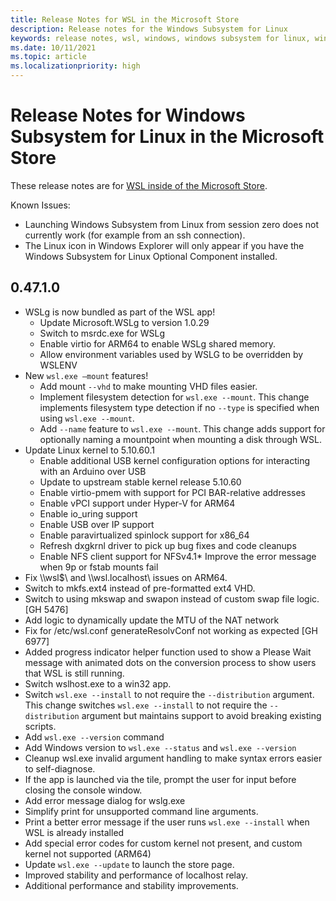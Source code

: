 ```yaml
---
title: Release Notes for WSL in the Microsoft Store
description: Release notes for the Windows Subsystem for Linux
keywords: release notes, wsl, windows, windows subsystem for linux, windowssubsystem, ubuntu, kernel
ms.date: 10/11/2021
ms.topic: article
ms.localizationpriority: high
---
```


# Release Notes for Windows Subsystem for Linux in the Microsoft Store

These release notes are for [WSL inside of the Microsoft Store](https://aka.ms/wslstorepage).

Known Issues:
* Launching Windows Subsystem from Linux from session zero does not currently work (for example from an ssh connection).
* The Linux icon in Windows Explorer will only appear if you have the Windows Subsystem for Linux Optional Component installed.

## 0.47.1.0

* WSLg is now bundled as part of the WSL app!
  * Update Microsoft.WSLg to version 1.0.29
  * Switch to msrdc.exe for WSLg
  * Enable virtio for ARM64 to enable WSLg shared memory.
  * Allow environment variables used by WSLG to be overridden by WSLENV
* New `wsl.exe –mount` features!
  * Add mount `--vhd` to make mounting VHD files easier.
  * Implement filesystem detection for `wsl.exe --mount`. This change implements filesystem type detection if no `--type` is specified when using `wsl.exe --mount`.
  * Add `--name` feature to `wsl.exe --mount`. This change adds support for optionally naming a mountpoint when mounting a disk through WSL.
* Update Linux kernel to 5.10.60.1
  * Enable additional USB kernel configuration options for interacting with an Arduino over USB
  * Update to upstream stable kernel release 5.10.60
  * Enable virtio-pmem with support for PCI BAR-relative addresses
  * Enable vPCI support under Hyper-V for ARM64
  * Enable io_uring support
  * Enable USB over IP support
  * Enable paravirtualized spinlock support for x86_64
  * Refresh dxgkrnl driver to pick up bug fixes and code cleanups
  * Enable NFS client support for NFSv4.1* Improve the error message when 9p or fstab mounts fail
* Fix \\\\wsl$\\ and \\\\wsl.localhost\\ issues on ARM64.
* Switch to mkfs.ext4 instead of pre-formatted ext4 VHD.
* Switch to using mkswap and swapon instead of custom swap file logic. [GH 5476]
* Add logic to dynamically update the MTU of the NAT network
* Fix for /etc/wsl.conf generateResolvConf not working as expected [GH 6977]
* Added progress indicator helper function used to show a Please Wait message with animated dots on the conversion process to show users that WSL is still running.
* Switch wslhost.exe to a win32 app.
* Switch `wsl.exe --install` to not require the `--distribution` argument. This change switches `wsl.exe --install` to not require the `--distribution` argument but maintains support to avoid breaking existing scripts.
* Add `wsl.exe --version` command
* Add Windows version to `wsl.exe --status` and `wsl.exe --version`
* Cleanup wsl.exe invalid argument handling to make syntax errors easier to self-diagnose.
* If the app is launched via the tile, prompt the user for input before closing the console window.
* Add error message dialog for wslg.exe
* Simplify print for unsupported command line arguments.
* Print a better error message if the user runs `wsl.exe --install` when WSL is already installed
* Add special error codes for custom kernel not present, and custom kernel not supported (ARM64)
* Update `wsl.exe --update` to launch the store page.
* Improved stability and performance of localhost relay.
* Additional performance and stability improvements.
